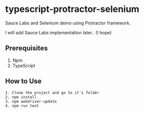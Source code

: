 # typescript-protractor-selenium
Sauce Labs and Selenium demo using Protractor framework.

I will add Sauce Labs implementation later.. (I hope)

## Prerequisites

1. Npm
2. TypeScript

## How to Use 
```
1. Clone the project and go to it's folder
2. npm install
3. npm webdriver-update
4. npm run test
```
